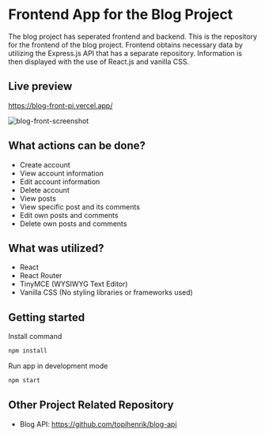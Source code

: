 # Frontend App for the Blog Project
The blog project has seperated frontend and backend. This is the repository for the frontend of the blog project. Frontend obtains necessary data by utilizing the Express.js API that has a separate repository. Information is then displayed with the use of React.js and vanilla CSS.

## Live preview
https://blog-front-pi.vercel.app/

![blog-front-screenshot](https://user-images.githubusercontent.com/79649210/203314936-b22d7beb-befc-4c5f-8717-54dc3208509d.png)

## What actions can be done?
* Create account
* View account information
* Edit account information
* Delete account
* View posts
* View specific post and its comments
* Edit own posts and comments
* Delete own posts and comments

## What was utilized?
* React
* React Router
* TinyMCE (WYSIWYG Text Editor)
* Vanilla CSS (No styling libraries or frameworks used)

## Getting started
Install command
```bash
npm install
```
Run app in development mode
```bash
npm start
```

## Other Project Related Repository
* Blog API: https://github.com/topihenrik/blog-api
